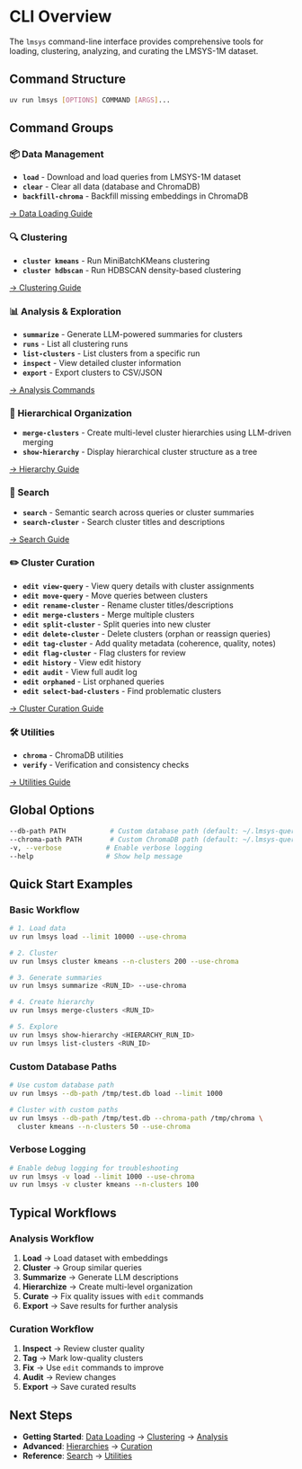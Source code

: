 # CLI Overview

The `lmsys` command-line interface provides comprehensive tools for loading, clustering, analyzing, and curating the LMSYS-1M dataset.

## Command Structure

```bash
uv run lmsys [OPTIONS] COMMAND [ARGS]...
```

## Command Groups

### 📦 Data Management

- **`load`** - Download and load queries from LMSYS-1M dataset
- **`clear`** - Clear all data (database and ChromaDB)
- **`backfill-chroma`** - Backfill missing embeddings in ChromaDB

[→ Data Loading Guide](load.md)

### 🔍 Clustering

- **`cluster kmeans`** - Run MiniBatchKMeans clustering
- **`cluster hdbscan`** - Run HDBSCAN density-based clustering

[→ Clustering Guide](clustering.md)

### 📊 Analysis & Exploration

- **`summarize`** - Generate LLM-powered summaries for clusters
- **`runs`** - List all clustering runs
- **`list-clusters`** - List clusters from a specific run
- **`inspect`** - View detailed cluster information
- **`export`** - Export clusters to CSV/JSON

[→ Analysis Commands](analysis.md)

### 🌳 Hierarchical Organization

- **`merge-clusters`** - Create multi-level cluster hierarchies using LLM-driven merging
- **`show-hierarchy`** - Display hierarchical cluster structure as a tree

[→ Hierarchy Guide](hierarchy.md)

### 🔎 Search

- **`search`** - Semantic search across queries or cluster summaries
- **`search-cluster`** - Search cluster titles and descriptions

[→ Search Guide](search.md)

### ✏️ Cluster Curation

- **`edit view-query`** - View query details with cluster assignments
- **`edit move-query`** - Move queries between clusters
- **`edit rename-cluster`** - Rename cluster titles/descriptions
- **`edit merge-clusters`** - Merge multiple clusters
- **`edit split-cluster`** - Split queries into new cluster
- **`edit delete-cluster`** - Delete clusters (orphan or reassign queries)
- **`edit tag-cluster`** - Add quality metadata (coherence, quality, notes)
- **`edit flag-cluster`** - Flag clusters for review
- **`edit history`** - View edit history
- **`edit audit`** - View full audit log
- **`edit orphaned`** - List orphaned queries
- **`edit select-bad-clusters`** - Find problematic clusters

[→ Cluster Curation Guide](edit.md)

### 🛠️ Utilities

- **`chroma`** - ChromaDB utilities
- **`verify`** - Verification and consistency checks

[→ Utilities Guide](utilities.md)

## Global Options

```bash
--db-path PATH           # Custom database path (default: ~/.lmsys-query-analysis/queries.db)
--chroma-path PATH       # Custom ChromaDB path (default: ~/.lmsys-query-analysis/chroma)
-v, --verbose           # Enable verbose logging
--help                  # Show help message
```

## Quick Start Examples

### Basic Workflow

```bash
# 1. Load data
uv run lmsys load --limit 10000 --use-chroma

# 2. Cluster
uv run lmsys cluster kmeans --n-clusters 200 --use-chroma

# 3. Generate summaries
uv run lmsys summarize <RUN_ID> --use-chroma

# 4. Create hierarchy
uv run lmsys merge-clusters <RUN_ID>

# 5. Explore
uv run lmsys show-hierarchy <HIERARCHY_RUN_ID>
uv run lmsys list-clusters <RUN_ID>
```

### Custom Database Paths

```bash
# Use custom database path
uv run lmsys --db-path /tmp/test.db load --limit 1000

# Cluster with custom paths
uv run lmsys --db-path /tmp/test.db --chroma-path /tmp/chroma \
  cluster kmeans --n-clusters 50 --use-chroma
```

### Verbose Logging

```bash
# Enable debug logging for troubleshooting
uv run lmsys -v load --limit 1000 --use-chroma
uv run lmsys -v cluster kmeans --n-clusters 100
```

## Typical Workflows

### Analysis Workflow

1. **Load** → Load dataset with embeddings
2. **Cluster** → Group similar queries
3. **Summarize** → Generate LLM descriptions
4. **Hierarchize** → Create multi-level organization
5. **Curate** → Fix quality issues with `edit` commands
6. **Export** → Save results for further analysis

### Curation Workflow

1. **Inspect** → Review cluster quality
2. **Tag** → Mark low-quality clusters
3. **Fix** → Use `edit` commands to improve
4. **Audit** → Review changes
5. **Export** → Save curated results

## Next Steps

- **Getting Started**: [Data Loading](load.md) → [Clustering](clustering.md) → [Analysis](analysis.md)
- **Advanced**: [Hierarchies](hierarchy.md) → [Curation](edit.md)
- **Reference**: [Search](search.md) → [Utilities](utilities.md)
